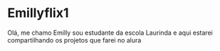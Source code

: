 # Emillyflix1
Olá, me chamo Emilly sou estudante da escola Laurinda e aqui estarei compartilhando os projetos que farei no alura

